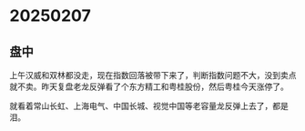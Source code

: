 # 20250207

## 盘中

上午汉威和双林都没走，现在指数回落被带下来了，判断指数问题不大，没到卖点就不卖。昨天复盘老龙反弹看了个东方精工和粤桂股份，然后粤桂今天涨停了。

就看着常山长虹、上海电气、中国长城、视觉中国等老容量龙反弹上去了，都是泪。
